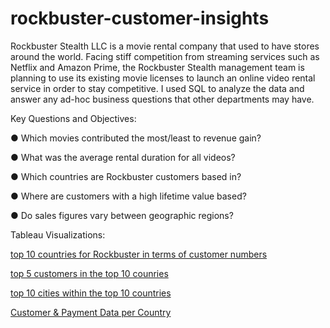 # rockbuster-customer-insights
Rockbuster Stealth LLC is a movie rental company that used to have stores around the
world. Facing stiff competition from streaming services such as Netflix and Amazon Prime,
the Rockbuster Stealth management team is planning to use its existing movie licenses to
launch an online video rental service in order to stay competitive. I used SQL to analyze the data and answer any
ad-hoc business questions that other departments may have.

Key Questions and Objectives:

● Which movies contributed the most/least to revenue gain?

● What was the average rental duration for all videos?

● Which countries are Rockbuster customers based in?

● Where are customers with a high lifetime value based?

● Do sales figures vary between geographic regions?


Tableau Visualizations:

[top 10 countries for Rockbuster in terms of customer numbers](https://public.tableau.com/app/profile/julian.hempe/viz/top10countriesforRockbusterintermsofcustomernumbers/top10countries)

[top 5 customers in the top 10 counries](https://public.tableau.com/app/profile/julian.hempe/viz/top5customersinthetop10counries/top5customersinthetop10)

[top 10 cities within the top 10 countries](https://public.tableau.com/app/profile/julian.hempe/viz/top10citieswithinthetop10countries/top10cities)

[Customer & Payment Data per Country](https://public.tableau.com/app/profile/julian.hempe/viz/Rockbuster-CustomerPaymentDataperCountry/Sheet1)

